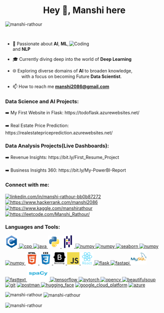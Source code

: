 
<!-- <img align="center" alt="Coding" width=100% height ="300" src="https://wallpapercave.com/wp/wp4748439.jpg"> -->


<h1 align="center">Hey 👋,  Manshi here</h1>

<p align="left"> <img src="https://komarev.com/ghpvc/?username=manshi-rathour&label=Profile%20views&color=0e75b6&style=flat" alt="manshi-rathour" /> </p>

<p align="left"> <a href="https://twitter.com/" target="blank"><img src="https://img.shields.io/twitter/follow/?logo=twitter&style=for-the-badge" alt="" /></a> </p>

<img align="right" alt="Coding" width="300" src="https://cdn.dribbble.com/users/4055494/screenshots/15215756/media/d2b66c4ca0192aa26d103448b3d1518b.gif">

- 🧠 Passionate about **AI**, **ML**, and **NLP**

- 🎓 Currently diving deep into the world of **Deep Learning**

- 🌐 Exploring diverse domains of **AI** to broaden knowledge,<br>&emsp;&emsp;with a focus on becoming Future **Data Scientist**.

- 📫 How to reach me **manshi2086@gmail.com**



  
<h3 align="left">Data Science and AI Projects:</h3>
➡️ My First Website in Flask: https://todoflask.azurewebsites.net/
<br><br>
➡️ Real Estate Price Prediction: https://realestatepriceprediction.azurewebsites.net/     

<h3 align="left">Data Analysis Projects(Live Dashboards):</h3>
➡️ Revenue Insights: https://bit.ly/First_Resume_Project
<br><br>
➡️ Business Insights 360: https://bit.ly/My-PowerBI-Report


<h3 align="left">Connect with me:</h3>
<p align="left">
<a href="https://www.linkedin.com/public-profile/settings?lipi=urn%3Ali%3Apage%3Ad_flagship3_profile_self_edit_contact-info%3B43E%2BMHfURlW4AXoxFXbfCw%3D%3D" target="blank"><img align="center" src="https://raw.githubusercontent.com/rahuldkjain/github-profile-readme-generator/master/src/images/icons/Social/linked-in-alt.svg" alt="linkedin.com/in/manshi-rathour-bb0b87272" height="30" width="40" /></a>  
<a href="https://www.hackerrank.com/manshi2086" target="blank"><img align="center" src="https://raw.githubusercontent.com/rahuldkjain/github-profile-readme-generator/master/src/images/icons/Social/hackerrank.svg" alt="https://www.hackerrank.com/manshi2086" height="40" width="50" /></a>
<a href="https://www.kaggle.com/manshirathour" target="blank"><img align="center" src="https://www.kaggle.com/static/images/site-logo.svg" alt="https://www.kaggle.com/manshirathour" height="40" width="50" /></a>
<a href="https://leetcode.com/Manshi_Rathour/" target="blank"><img align="center" src="https://upload.wikimedia.org/wikipedia/commons/1/19/LeetCode_logo_black.png" alt="https://leetcode.com/Manshi_Rathour/" height="45" width="50" /></a>
</p>


<h3 align="left">Languages and Tools:</h3>
<p align="left">
<a href="https://www.cprogramming.com/" target="_blank" rel="noreferrer"> <img src="https://raw.githubusercontent.com/devicons/devicon/master/icons/c/c-original.svg" alt="c" width="40" height="40"/> </a>
<a href="https://www.w3schools.com/cpp/" target="_blank" rel="noreferrer"> <img src="https://upload.wikimedia.org/wikipedia/commons/1/18/ISO_C%2B%2B_Logo.svg" alt="cpp" width="40" height="40"/> </a>
<a href="https://www.java.com/en/" target="_blank" rel="noreferrer"> <img src="https://upload.wikimedia.org/wikipedia/en/thumb/3/30/Java_programming_language_logo.svg/1200px-Java_programming_language_logo.svg.png" alt="java" width="30" height="40"/> </a>
<a href="https://www.python.org" target="_blank" rel="noreferrer"> <img src="https://raw.githubusercontent.com/devicons/devicon/master/icons/python/python-original.svg" alt="python" width="40" height="40"/> </a>
<a href="https://pandas.pydata.org/" target="_blank" rel="noreferrer"> <img src="https://raw.githubusercontent.com/devicons/devicon/2ae2a900d2f041da66e950e4d48052658d850630/icons/pandas/pandas-original.svg" alt="pandas" width="40" height="40"/> </a>
<a href="https://numpy.org/" target="_blank" rel="noreferrer"> <img src="https://numpy.org/images/logo.svg" alt="numpy" width="40" height="40"/> </a>
<a href="https://matplotlib.org/" target="_blank" rel="noreferrer"> <img src="https://matplotlib.org/_static/logo_dark.svg" alt="numpy" width="60" height="40"/> </a>
<a href="https://seaborn.pydata.org/" target="_blank" rel="noreferrer"> <img src="https://www.programsbuzz.com/sites/default/files/logo/seaborn-logo.png" alt="seaborn" width="50" height="50"/> </a>
<a href="https://pypi.org/project/sklearn/" target="_blank" rel="noreferrer"> <img src="https://pypi.org/static/images/logo-small.2a411bc6.svg" alt="numpy" width="40" height="40"/> </a>
<a href="https://scikit-learn.org/stable/" target="_blank" rel="noreferrer"> <img src="https://scikit-learn.org/stable/_static/scikit-learn-logo-small.png" alt="numpy" width="80" height="40"/> </a>
<a href="https://www.w3.org/html/" target="_blank" rel="noreferrer"> <img src="https://raw.githubusercontent.com/devicons/devicon/master/icons/html5/html5-original-wordmark.svg" alt="html5" width="40" height="40"/> </a>
<a href="https://www.w3schools.com/css/" target="_blank" rel="noreferrer"> <img src="https://raw.githubusercontent.com/devicons/devicon/master/icons/css3/css3-original-wordmark.svg" alt="css3" width="40" height="40"/> </a>
<a href="https://getbootstrap.com" target="_blank" rel="noreferrer"> <img src="https://raw.githubusercontent.com/devicons/devicon/master/icons/bootstrap/bootstrap-plain-wordmark.svg" alt="bootstrap" width="40" height="40"/> </a> 
<a href="https://developer.mozilla.org/en-US/docs/Web/JavaScript" target="_blank" rel="noreferrer"> <img src="https://raw.githubusercontent.com/devicons/devicon/master/icons/javascript/javascript-original.svg" alt="javascript" width="40" height="40"/> </a>
<a href="https://reactjs.org/" target="_blank" rel="noreferrer"> <img src="https://raw.githubusercontent.com/devicons/devicon/master/icons/react/react-original-wordmark.svg" alt="react" width="40" height="40"/> </a>
<a href="https://flask.palletsprojects.com/en/2.3.x/" target="_blank" rel="noreferrer"> <img src="https://miro.medium.com/v2/resize:fit:438/1*0G5zu7CnXdMT9pGbYUTQLQ.png" alt="flask" width="60" height="40"/> </a>
<a href="https://fastapi.tiangolo.com/" target="_blank" rel="noreferrer"> <img src="https://fastapi.tiangolo.com/img/logo-margin/logo-teal.png" alt="fastapi" width="80" height="40"/> </a>
<a href="https://www.mysql.com/" target="_blank" rel="noreferrer"> <img src="https://raw.githubusercontent.com/devicons/devicon/master/icons/mysql/mysql-original-wordmark.svg" alt="mysql" width="50" height="50"/> </a>   
<a href="https://fasttext.cc/" target="_blank" rel="noreferrer"> <img src="https://fasttext.cc/img/fasttext-logo-color-web.png" alt="fasttext" width="70" height="30"/> </a>
<a href="https://spacy.io/" target="_blank" rel="noreferrer"> <img src="https://raw.githubusercontent.com/github/explore/8cf1837393d83900e767cc895dcc814d053e2ffe/topics/spacy/spacy.png" alt="spacy" width="70" height="50"/> </a>
<a href="https://www.tensorflow.org/" target="_blank" rel="noreferrer"> <img src="https://editor.analyticsvidhya.com/uploads/22024tf.png" alt="tensorflow" width="40" height="40"/> </a>
<a href="https://pytorch.org/" target="_blank" rel="noreferrer"> <img src="https://jeancochrane.com/static/images/blog/pytorch-functional-api/pytorch-logo.png" alt="pytorch" width="40" height="40"/> </a>
<a href="https://opencv.org/" target="_blank" rel="noreferrer"> <img src="https://github.com/opencv/opencv/wiki/logo/OpenCV_logo_no_text.png" alt="opencv" width="40" height="40"/> </a> 
<a href="https://pypi.org/project/beautifulsoup4/" target="_blank" rel="noreferrer"> <img src="https://editor.analyticsvidhya.com/uploads/82659bs4.PNG" alt="beautifulsoup" width="100" height="40"/> </a> 
<a href="https://git-scm.com/" target="_blank" rel="noreferrer"> <img src="https://www.vectorlogo.zone/logos/git-scm/git-scm-icon.svg" alt="git" width="40" height="40"/></a>
<a href="https://postman.com" target="_blank" rel="noreferrer"> <img src="https://www.vectorlogo.zone/logos/getpostman/getpostman-icon.svg" alt="postman" width="40" height="40"/> </a>
<a href="https://huggingface.co/" target="_blank" rel="noreferrer"> <img src="https://workable-application-form.s3.amazonaws.com/advanced/production/61557f91d9510741dc62e7f8/c3635b59-a3d2-444a-b636-a9d0061dcdde" alt="hugging_face" width="40" height="40"/></a>
<a href="https://cloud.google.com/?hl=en" target="_blank" rel="noreferrer"> <img src="https://static-00.iconduck.com/assets.00/google-cloud-icon-2048x1646-7admxejz.png" alt="google_cloud_platform" width="50" height="40"/></a>
<a href="https://portal.azure.com/" target="_blank" rel="noreferrer"> <img src="https://arunpotti.files.wordpress.com/2021/12/microsoft_azure.svg_.png" alt="azure" width="40" height="40"/></a>
</p>
<p><img align="left" src="https://github-readme-stats.vercel.app/api/top-langs?username=manshi-rathour&show_icons=true&locale=en&layout=compact" alt="manshi-rathour" /></p>

<p>&nbsp;<img align="center" src="https://github-readme-stats.vercel.app/api?username=manshi-rathour&show_icons=true&locale=en" alt="manshi-rathour" /></p>

<p><img align="center" src="https://github-readme-streak-stats.herokuapp.com/?user=manshi-rathour&" alt="manshi-rathour" /></p>





    
    
    
